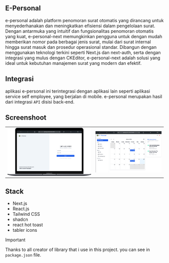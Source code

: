 ## E-Personal

e-personal adalah platform penomoran surat otomatis yang dirancang untuk menyederhanakan dan meningkatkan efisiensi dalam pengelolaan surat. Dengan antarmuka yang intuitif dan fungsionalitas penomoran otomatis yang kuat, e-personal-next memungkinkan pengguna untuk dengan mudah memberikan nomor pada berbagai jenis surat, mulai dari surat internal hingga surat masuk dan prosedur operasional standar. Dibangun dengan menggunakan teknologi terkini seperti Next.js dan next-auth, serta dengan integrasi yang mulus dengan CKEditor, e-personal-next adalah solusi yang ideal untuk kebutuhan manajemen surat yang modern dan efektif.

## Integrasi

aplikasi e-personal ini terintegrasi dengan aplikasi lain seperti aplikasi service self employee, yang berjalan di mobile. e-personal merupakan hasil dari integrasi `API` disisi back-end.

## Screenshoot

|                                     |                                     |
| ----------------------------------- | ----------------------------------- |
| ![screenshoot-1](./demo/demo-1.png) | ![screenshoot-2](./demo/demo-2.png) |

## Stack

- Next.js
- React.js
- Tailwind CSS
- shadcn
- react hot toast
- tabler icons

> [!IMPORTANT]
> Thanks to all creator of library that i use in this project. you can see in `package.json` file.
